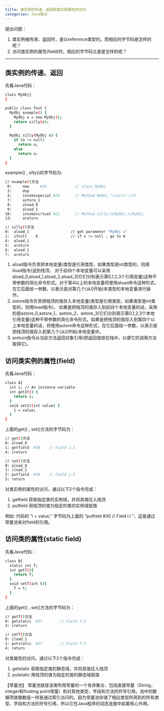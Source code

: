 ```yaml
---
title: 类实例的传递、返回和类实例属性的访问
categories: Java笔记
---
```


提出问题：
1. 类实例被传递、返回时，是以reference类型的。而相应的字节码是怎样的呢？
2. 访问类实例的属性(field)时，相应的字节码又是是怎样的呢？

<!--more-->

---

## 类实例的传递、返回
先看Java代码：
```bash
class MyObj{
}

public class Test {
  MyObj example() {
    MyObj o = new MyObj();
    return silly(o);
  }
  
  MyObj silly(MyObj o) {
    if (o != null) 
      return o;
    else 
      return o;
  }
}
```
example() , silly()的字节码为:
```bash
// example()方法
 0:     new     #18             // class MyObj
 3:     dup
 4:     invokespecial #20       // Method MyObj."<init>":()V
 7:     astore_1
 8:     aload_0
 9:     aload_1
10:     invokevirtual #21       // Method silly:(LMyObj;)LMyObj;
13:     areturn

// silly()方法
0: 	aload_1                   // get parameter "MyObj o"
1: 	ifnull    6               // if o != null , go to 6
4: 	aload_1
5: 	areturn
6: 	aload_1                   
7: 	areturn
```
1. aload指令负责把本地变量(类型是引用类型，如果类型是int类型的，则用iload指令)送到栈顶。
对于前四个本地变量可以采用aload_0,aload_1,aload_2,aload_3(它们分别表示第0,1,2,3个引用变量)这种不带参数的简化命令形式。对于第4以上的本地变量将使用aload命令这种形式，在它后面给一参数，以表示是对第几个(从0开始)本类型的本地变量进行操作。
2. astore指令负责把栈顶的值存入本地变量(类型是引用类型，如果类型是int类型的，则用iload指令)。
如果是把栈顶的值存入到前四个本地变量的话，采用的是astore_0,astore_1，astore_2，astore_3(它们分别表示第0,1,2,3个本地引用变量)这种不带参数的简化命令形式。如果是把栈顶的值存入到第四个以上本地变量的话，将使用astore命令这种形式，在它后面给一参数，以表示是把栈顶的值存入到第几个(从0开始)本地变量中。
3. areturn指令从当前方法返回对象引用(把返回值放在栈中，以便它的调用方法取得它)。





## 访问类实例的属性(field)
先看Java代码：
```bash
class A{
  int i; // An instance variable
  int getIt() {
    return i;
  }
  void setIt(int value) {
    i = value;
  }
}
```
上面的get() , set()方法的字节码为：
```bash
// get()方法
0: aload_0
1: getfield  #30    // Field i:I
4: ireturn

// set()方法
0: aload_0
1: iload_1
2: putfield  #30    // Field i:I
5: return
```
对类实例的属性的访问，通过以下2个指令完成：
1. getfield
获取指定类的实例域，并将其值压入栈顶
2. putfield
用栈顶的值为指定的类的实例域赋值

例如:
代码的	“i = value;” 字节码为上面的 “putfield  #30  // Field i:I ”，这是通过常量池来对field的引用。



## 访问类的属性(static field)
先看Java代码：
```bash
class B{
  static int T;
  int getT(){
    return T;
  }
  void setT(int t){
    T = t;
  }
}
```
上面的get() , set()方法的字节码为：
```bash
// getT()方法
0: getstatic  #37        // Field T:I
3: ireturn

// setT()方法
0: iload_1
1: putstatic  #37        // Field T:I
4: return
```
对类属性的访问，通过以下2个指令完成：
1. getstatic
获取指定类的静态域，并将其值压入栈顶
2. putstatic
用栈顶的值为指定的类的静态域赋值


【常量池】
常量池就是该类所用常量的一个有序集合，包括直接常量（String，integer和floating point常量）和对其他类型、字段和方法的符号引用。池中的数据项就像数组一样是通过索引访问的。因为常量池存储了相应类型所用到的所有类型、字段和方法的符号引用，所以它在Java程序的动态连接中起着核心作用。
